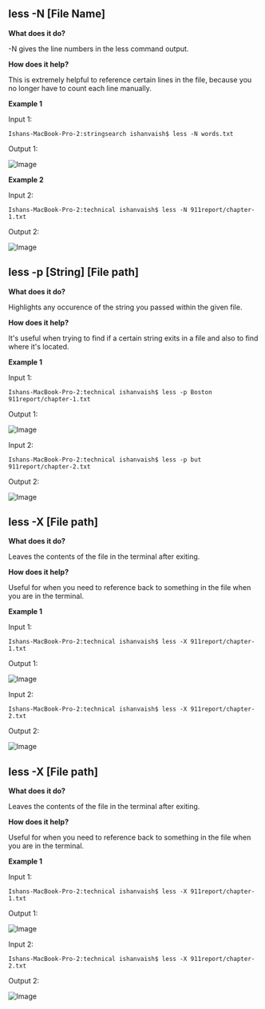 ## less -N [File Name]

**What does it do?**

-N gives the line numbers in the less command output.

**How does it help?**

This is extremely helpful to reference certain lines in the file, because you no longer have to count each line manually.

**Example 1**

Input 1:

```
Ishans-MacBook-Pro-2:stringsearch ishanvaish$ less -N words.txt

```

Output 1:

![Image](ss1.png)

**Example 2**

Input 2:

```
Ishans-MacBook-Pro-2:technical ishanvaish$ less -N 911report/chapter-1.txt

```

Output 2:

![Image](ss2.png)

## less -p [String] [File path]

**What does it do?**

Highlights any occurence of the string you passed within the given file. 

**How does it help?**

It's useful when trying to find if a certain string exits in a file and also to find where it's located.

**Example 1**

Input 1:

```
Ishans-MacBook-Pro-2:technical ishanvaish$ less -p Boston 911report/chapter-1.txt

```

Output 1:

![Image](ss3.png)


Input 2:

```
Ishans-MacBook-Pro-2:technical ishanvaish$ less -p but 911report/chapter-2.txt
```

Output 2:

![Image](ss4.png)

## less -X [File path]

**What does it do?**

Leaves the contents of the file in the terminal after exiting.

**How does it help?**

Useful for when you need to reference back to something in the file when you are in the terminal. 

**Example 1**

Input 1:

```
Ishans-MacBook-Pro-2:technical ishanvaish$ less -X 911report/chapter-1.txt

```

Output 1:

![Image](ss5.png)


Input 2:

```
Ishans-MacBook-Pro-2:technical ishanvaish$ less -X 911report/chapter-2.txt

```

Output 2:

![Image](ss6.png)

## less -X [File path]

**What does it do?**

Leaves the contents of the file in the terminal after exiting.

**How does it help?**

Useful for when you need to reference back to something in the file when you are in the terminal. 

**Example 1**

Input 1:

```
Ishans-MacBook-Pro-2:technical ishanvaish$ less -X 911report/chapter-1.txt

```

Output 1:

![Image](ss7.png)


Input 2:

```
Ishans-MacBook-Pro-2:technical ishanvaish$ less -X 911report/chapter-2.txt

```

Output 2:

![Image](ss8.png)








  
